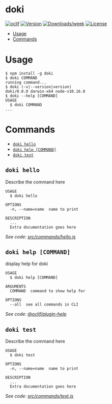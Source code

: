 doki
====



[![oclif](https://img.shields.io/badge/cli-oclif-brightgreen.svg)](https://oclif.io)
[![Version](https://img.shields.io/npm/v/doki.svg)](https://npmjs.org/package/doki)
[![Downloads/week](https://img.shields.io/npm/dw/doki.svg)](https://npmjs.org/package/doki)
[![License](https://img.shields.io/npm/l/doki.svg)](https://github.com/UdaraJay/doki/blob/master/package.json)

<!-- toc -->
* [Usage](#usage)
* [Commands](#commands)
<!-- tocstop -->
# Usage
<!-- usage -->
```sh-session
$ npm install -g doki
$ doki COMMAND
running command...
$ doki (-v|--version|version)
doki/0.0.0 darwin-x64 node-v10.16.0
$ doki --help [COMMAND]
USAGE
  $ doki COMMAND
...
```
<!-- usagestop -->
# Commands
<!-- commands -->
* [`doki hello`](#doki-hello)
* [`doki help [COMMAND]`](#doki-help-command)
* [`doki test`](#doki-test)

## `doki hello`

Describe the command here

```
USAGE
  $ doki hello

OPTIONS
  -n, --name=name  name to print

DESCRIPTION
  ...
  Extra documentation goes here
```

_See code: [src/commands/hello.js](https://github.com/UdaraJay/doki/blob/v0.0.0/src/commands/hello.js)_

## `doki help [COMMAND]`

display help for doki

```
USAGE
  $ doki help [COMMAND]

ARGUMENTS
  COMMAND  command to show help for

OPTIONS
  --all  see all commands in CLI
```

_See code: [@oclif/plugin-help](https://github.com/oclif/plugin-help/blob/v3.2.0/src/commands/help.ts)_

## `doki test`

Describe the command here

```
USAGE
  $ doki test

OPTIONS
  -n, --name=name  name to print

DESCRIPTION
  ...
  Extra documentation goes here
```

_See code: [src/commands/test.js](https://github.com/UdaraJay/doki/blob/v0.0.0/src/commands/test.js)_
<!-- commandsstop -->
